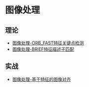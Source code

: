 # 图像处理

## 理论
* [图像处理-ORB_FAST特征关键点检测](./2020-05-30/图像处理-ORB_FAST特征关键点检测.md)
* [图像处理-BRIEF特征描述子匹配](./2020-05-30/图像处理-BRIEF特征描述子匹配.md)

## 实战
* [图像处理-基于特征的图像对齐](./2020-05-31/图像处理-基于特征的图像对齐.md)